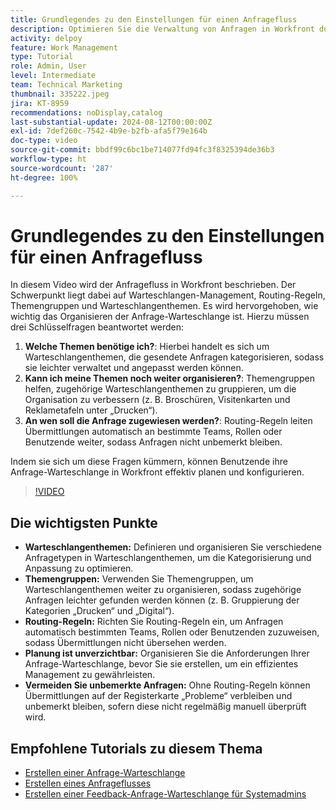 ```yaml
---
title: Grundlegendes zu den Einstellungen für einen Anfragefluss
description: Optimieren Sie die Verwaltung von Anfragen in Workfront durch die Definition von Warteschlangenthemen, die Verwendung von Themengruppen, das Festlegen von Routing-Regeln, die Vorausplanung und die Sicherstellung, dass Übermittlungen nicht übersehen werden, um die Effizienz zu verbessern.
activity: delpoy
feature: Work Management
type: Tutorial
role: Admin, User
level: Intermediate
team: Technical Marketing
thumbnail: 335222.jpeg
jira: KT-8959
recommendations: noDisplay,catalog
last-substantial-update: 2024-08-12T00:00:00Z
exl-id: 7def260c-7542-4b9e-b2fb-afa5f79e164b
doc-type: video
source-git-commit: bbdf99c6bc1be714077fd94fc3f8325394de36b3
workflow-type: ht
source-wordcount: '287'
ht-degree: 100%

---
```


# Grundlegendes zu den Einstellungen für einen Anfragefluss

In diesem Video wird der Anfragefluss in Workfront beschrieben. Der Schwerpunkt liegt dabei auf Warteschlangen-Management, Routing-Regeln, Themengruppen und Warteschlangenthemen. Es wird hervorgehoben, wie wichtig das Organisieren der Anfrage-Warteschlange ist. Hierzu müssen drei Schlüsselfragen beantwortet werden:

1. **Welche Themen benötige ich?**: Hierbei handelt es sich um Warteschlangenthemen, die gesendete Anfragen kategorisieren, sodass sie leichter verwaltet und angepasst werden können. 
1. **Kann ich meine Themen noch weiter organisieren?**: Themengruppen helfen, zugehörige Warteschlangenthemen zu gruppieren, um die Organisation zu verbessern (z. B. Broschüren, Visitenkarten und Reklametafeln unter „Drucken“). 
1. **An wen soll die Anfrage zugewiesen werden?**: Routing-Regeln leiten Übermittlungen automatisch an bestimmte Teams, Rollen oder Benutzende weiter, sodass Anfragen nicht unbemerkt bleiben. 

Indem sie sich um diese Fragen kümmern, können Benutzende ihre Anfrage-Warteschlange in Workfront effektiv planen und konfigurieren. 

>[!VIDEO](https://video.tv.adobe.com/v/335222/?quality=12&learn=on&enablevpops=1)

## Die wichtigsten Punkte

* **Warteschlangenthemen:** Definieren und organisieren Sie verschiedene Anfragetypen in Warteschlangenthemen, um die Kategorisierung und Anpassung zu optimieren. 
* **Themengruppen:** Verwenden Sie Themengruppen, um Warteschlangenthemen weiter zu organisieren, sodass zugehörige Anfragen leichter gefunden werden können (z. B. Gruppierung der Kategorien „Drucken“ und „Digital“). 
* **Routing-Regeln:** Richten Sie Routing-Regeln ein, um Anfragen automatisch bestimmten Teams, Rollen oder Benutzenden zuzuweisen, sodass Übermittlungen nicht übersehen werden. 
* **Planung ist unverzichtbar:** Organisieren Sie die Anforderungen Ihrer Anfrage-Warteschlange, bevor Sie sie erstellen, um ein effizientes Management zu gewährleisten. 
* **Vermeiden Sie unbemerkte Anfragen:** Ohne Routing-Regeln können Übermittlungen auf der Registerkarte „Probleme“ verbleiben und unbemerkt bleiben, sofern diese nicht regelmäßig manuell überprüft wird. 

## Empfohlene Tutorials zu diesem Thema

* [Erstellen einer Anfrage-Warteschlange](/help/manage-work/request-queues/create-a-request-queue.md)
* [Erstellen eines Anfrageflusses](/help/manage-work/request-queues/create-a-request-flow.md)
* [Erstellen einer Feedback-Anfrage-Warteschlange für Systemadmins](/help/manage-work/request-queues/create-a-system-admin-feedback-request-queue.md)
